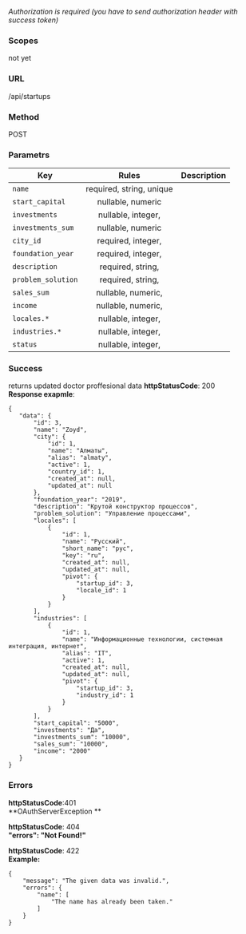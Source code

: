 _Authorization is required (you have to send authorization  header with success token)_<br/>

### Scopes
not yet

### URL
/api/startups

### Method
POST

### Parametrs
| Key                | Rules                     | Description       |
| -------------------|:-------------------------:| -----------------:|
| `name`             | required, string, unique  |                   |
| `start_capital`    | nullable, numeric         |                   |
| `investments`      | nullable, integer,        |                   |
| `investments_sum`  | nullable, numeric         |                   |
| `city_id`          | required, integer,        |                   |
| `foundation_year`  | required, integer,        |                   |
| `description`      | required, string,         |                   |
| `problem_solution` | required, string,         |                   |
| `sales_sum`        | nullable, numeric,        |                   |
| `income`           | nullable, numeric,        |                   |
| `locales.*`        | nullable, integer,        |                   |
| `industries.*`     | nullable, integer,        |                   |
| `status`           | nullable, integer,        |                   |



### Success
returns updated doctor proffesional data
**httpStatusCode**: 200<br/>
**Response exapmle**:<br/>
 ```
{
    "data": {
        "id": 3,
        "name": "Zoyd",
        "city": {
            "id": 1,
            "name": "Алматы",
            "alias": "almaty",
            "active": 1,
            "country_id": 1,
            "created_at": null,
            "updated_at": null
        },
        "foundation_year": "2019",
        "description": "Крутой конструктор процессов",
        "problem_solution": "Управление процессами",
        "locales": [
            {
                "id": 1,
                "name": "Русский",
                "short_name": "рус",
                "key": "ru",
                "created_at": null,
                "updated_at": null,
                "pivot": {
                    "startup_id": 3,
                    "locale_id": 1
                }
            }
        ],
        "industries": [
            {
                "id": 1,
                "name": "Информационные технологии, системная интеграция, интернет",
                "alias": "IT",
                "active": 1,
                "created_at": null,
                "updated_at": null,
                "pivot": {
                    "startup_id": 3,
                    "industry_id": 1
                }
            }
        ],
        "start_capital": "5000",
        "investments": "Да",
        "investments_sum": "10000",
        "sales_sum": "10000",
        "income": "2000"
    }
}
```

### Errors
**httpStatusCode**:401<br/>
**OAuthServerException **

**httpStatusCode**: 404<br/>
**"errors": "Not Found!"**

**httpStatusCode**: 422<br/>
**Example:**
```
{
    "message": "The given data was invalid.",
    "errors": {
        "name": [
            "The name has already been taken."
        ]
    }
}
```

